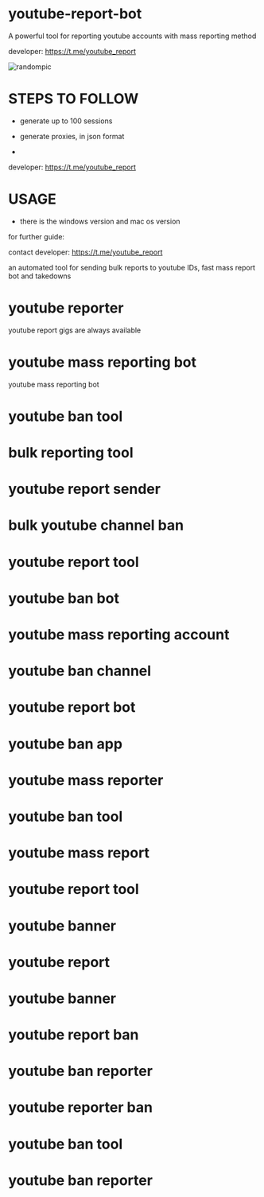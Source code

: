  # youtube-report-bot
A powerful tool for reporting youtube accounts with mass reporting method

developer:  https://t.me/youtube_report

![randompic](https://github.com/user-attachments/assets/a67ab1db-8810-4ccf-ac04-6739b37c6a97)

# STEPS TO FOLLOW
- generate up to 100 sessions

- generate proxies, in json format
- 
developer:  https://t.me/youtube_report

# USAGE
- there is the windows version and mac os version

for further guide:

contact developer:  https://t.me/youtube_report

an automated tool for sending bulk reports to youtube IDs, fast mass report bot and takedowns

# youtube reporter
youtube report gigs are always available
# youtube mass reporting bot
youtube mass reporting  bot
# youtube ban tool
# bulk reporting tool
# youtube report sender
# bulk youtube channel ban
# youtube report tool
# youtube ban bot
# youtube mass reporting account
# youtube ban channel
# youtube report bot
# youtube ban app
# youtube mass reporter
# youtube ban tool
# youtube mass report
# youtube report tool
# youtube banner
# youtube report 
# youtube banner
# youtube report ban
# youtube ban reporter
# youtube reporter ban
# youtube ban tool
# youtube ban reporter
